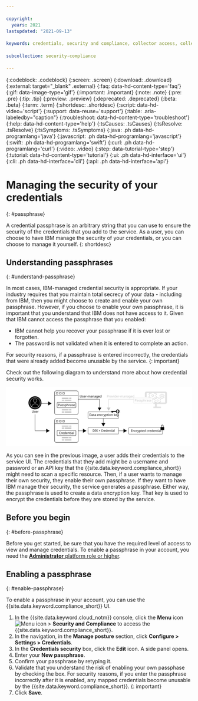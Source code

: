 ```yaml
---

copyright:
  years: 2021
lastupdated: "2021-09-13"

keywords: credentials, security and compliance, collector access, collector communication, resource scan, configuration scanning, credentials stored

subcollection: security-compliance

---
```


{:codeblock: .codeblock}
{:screen: .screen}
{:download: .download}
{:external: target="_blank" .external}
{:faq: data-hd-content-type='faq'}
{:gif: data-image-type='gif'}
{:important: .important}
{:note: .note}
{:pre: .pre}
{:tip: .tip}
{:preview: .preview}
{:deprecated: .deprecated}
{:beta: .beta}
{:term: .term}
{:shortdesc: .shortdesc}
{:script: data-hd-video='script'}
{:support: data-reuse='support'}
{:table: .aria-labeledby="caption"}
{:troubleshoot: data-hd-content-type='troubleshoot'}
{:help: data-hd-content-type='help'}
{:tsCauses: .tsCauses}
{:tsResolve: .tsResolve}
{:tsSymptoms: .tsSymptoms}
{:java: .ph data-hd-programlang='java'}
{:javascript: .ph data-hd-programlang='javascript'}
{:swift: .ph data-hd-programlang='swift'}
{:curl: .ph data-hd-programlang='curl'}
{:video: .video}
{:step: data-tutorial-type='step'}
{:tutorial: data-hd-content-type='tutorial'}
{:ui: .ph data-hd-interface='ui'}
{:cli: .ph data-hd-interface='cli'}
{:api: .ph data-hd-interface='api'}

# Managing the security of your credentials
{: #passphrase}

A credential passphrase is an arbitrary string that you can use to ensure the security of the credentials that you add to the service. As a user, you can choose to have IBM manage the security of your credentials, or you can choose to manage it yourself.
{: shortdesc}

## Understanding passphrases
{: #understand-passphrase}

In most cases, IBM-managed credential security is appropriate. If your industry requires that you maintain total secrecy of your data - including from IBM, then you might choose to create and enable your own passphrase. However, if you choose to enable your own passphrase, it is important that you understand that IBM does not have access to it. Given that IBM cannot access the passphrase that you enabled:

* IBM cannot help you recover your passphrase if it is ever lost or forgotten.
* The password is not validated when it is entered to complete an action.

For security reasons, if a passphrase is entered incorrectly, the credentials that were already added become unusable by the service.
{: important}


Check out the following diagram to understand more about how credential security works. 

![This image is a visual representation of how credentials are secured. The information that is shown in the image is detailed in the surrounding text.](images/passphrase.svg)

As you can see in the previous image, a user adds their credentials to the service UI. The credentials that they add might be a username and password or an API key that the {{site.data.keyword.compliance_short}} might need to scan a specific resource. Then, if a user wants to manage their own security, they enable their own passphrase. If they want to have IBM manage their security, the service generates a passphrase. Either way, the passphrase is used to create a data encryption key. That key is used to encrypt the credentials before they are stored by the service.

## Before you begin
{: #before-passphrase}

Before you get started, be sure that you have the required level of access to view and manage credentials. To enable a passphrase in your account, you need the [**Administrator** platform role or higher](/docs/security-compliance?topic=security-compliance-access-management).

## Enabling a passphrase
{: #enable-passphrase}

To enable a passphrase in your account, you can use the {{site.data.keyword.compliance_short}} UI.

1. In the {{site.data.keyword.cloud_notm}} console, click the **Menu** icon ![Menu icon](../icons/icon_hamburger.svg) > **Security and Compliance** to access the {{site.data.keyword.compliance_short}}.
2. In the navigation, in the **Manage posture** section, click **Configure > Settings > Credentials**.
3. In the **Credentials security** box, click the **Edit** icon. A side panel opens. 
4. Enter your **New passphrase**.
5. Confirm your passphrase by retyping it. 
6. Validate that you understand the risk of enabling your own passphase by checking the box. 
   For security reasons, if you enter the passphrase incorrectly after it is enabled, any mapped credentials become unusable by the {{site.data.keyword.compliance_short}}.
   {: important}
7. Click **Save**.



